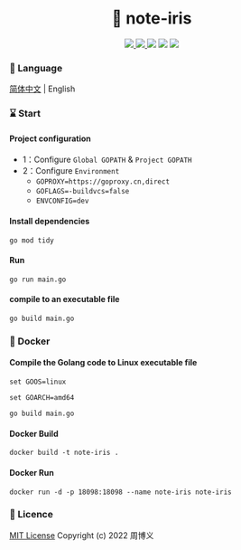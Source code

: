 <h1 align="center">📔 note-iris</h1>

<p align="center">
<a target="_blank" href="https://github.com/zhouboyi1998/note-iris"> 
<img src="https://img.shields.io/github/stars/zhouboyi1998/note-iris?logo=github">
</a>
<a target="_blank" href="https://opensource.org/licenses/MIT"> 
<img src="https://img.shields.io/badge/license-MIT-red"> 
</a>
<img src="https://img.shields.io/badge/Go-1.23-darkturquoise">
<img src="https://img.shields.io/badge/Iris-12.2.11-blue">
<img src="https://img.shields.io/badge/MongoDB Go Driver-1.17.2-seagreen">
</p>

### 📖 Language

[简体中文](./README.md) | English

### ⌛ Start

#### Project configuration

* 1：Configure `Global GOPATH` & `Project GOPATH`
* 2：Configure `Environment`
    * `GOPROXY=https://goproxy.cn,direct`
    * `GOFLAGS=-buildvcs=false`
    * `ENVCONFIG=dev`

#### Install dependencies

```
go mod tidy
```

#### Run

```
go run main.go
```

#### compile to an executable file

```
go build main.go
```

### 🐳 Docker

#### Compile the Golang code to Linux executable file

```
set GOOS=linux

set GOARCH=amd64

go build main.go
```

#### Docker Build

```
docker build -t note-iris .
```

#### Docker Run

```
docker run -d -p 18098:18098 --name note-iris note-iris
```

### 📜 Licence

[MIT License](https://opensource.org/licenses/MIT) Copyright (c) 2022 周博义
